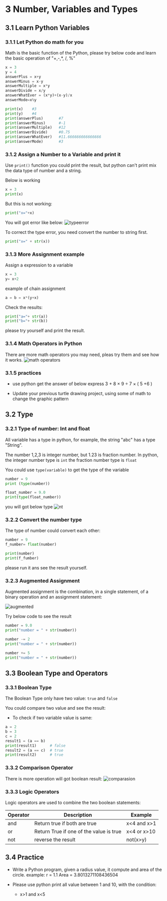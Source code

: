# 3 Number, Variables and Types

## 3.1 Learn Python Variables

### 3.1.1 Let Python do math for you

Math is the basic function of the Python, please try below code and learn the basic operation of "+,-,*, /, %"

```python
x = 3
y = 4
answerPlus = x+y
answerMinus = x-y
answerMultiple = x*y
answerDivide = x/y
answerWhatEver = (x*y)+(x-y)/x
answerMode=x%y

print(x)    #3
print(y)    #4
print(answerPlus)       #7
print(answerMinus)      #-1
print(answerMultiple)   #12
print(answerDivide)     #0.75
print(answerWhatEver)   #11.666666666666666
print(answerMode)       #3

```

### 3.1.2 Assign a Number to a Variable and print it

Use `print()` function you could print the result, but python can't print mix the data type of number and a string.

Below is working

```python
x = 3
print(x)
```

But this is not working:

```python
print("x="+x)
```

You will got error like below:
![typeerror](3.1.2_type_error.png)

To correct the type error, you need convert the number to string first.

```python
print("x=" + str(x))
```

### 3.1.3 More Assignment example

Assign a expression to a variable

```python
x = 3
y= x+2
```

example of chain assignment

```python
a = b = x*(y+x)
```

Check the results:

```python
print("a="+ str(a))
print("b="+ str(b))  
```

please try yourself and print the result.

### 3.1.4 Math Operators in Python

There are more math operators you may need, pleas try them and see how it works.
![math operators](./3.1.4_math_operators.png)

### 3.1.5 practices

- use python get the answer of below express
  3 + 8 × 9 ÷ 7 × ( 5 +6 )

- Update your previous turtle drawing project, using some of math to change the graphic pattern

## 3.2 Type

### 3.2.1 Type of number: Int and float

All variable has a type in python, for example, the string "abc" has a type "String".

The number 1,2,3 is integer number, but 1.23 is fraction number.
In python, the integer number type is `int` the fraction number type is `float`

You could use `type(variable)` to get the type of the variable

```python
number = 9
print (type(number))

float_number = 9.0
print(type(float_number))
```

you will got below type
![nt](3.2.1_numberType.png)

### 3.2.2 Convert the number type

The type of number could convert each other:

```python
number = 9
f_number= float(number)

print(number)
print(f_fumber)
```

please run it ans see the result yourself.

### 3.2.3 Augmented Assignment

Augmented assignment is the combination, in a single statement, of a binary operation and an assignment statement:

![augmented](./3.2.3_augmented_assigment.png)

Try below code to see the result

```python
number = 9.0
print("number = " + str(number))

number -= 2
print("number = " + str(number))

number += 5
print("number = " + str(number))
```

## 3.3 Boolean Type and Operators

### 3.3.1 Boolean Type

The Boolean Type only have two value: `true` and `false`

You could compare two value and see the result:

- To check if two variable value is same:

```python
a = 2
b = 3
c = 2
result1 = (a == b)
print(result1)      # false
result2 = (a == c)  # true
print(result2)      # true
```

### 3.3.2 Comparison Operator

There is more operation will got boolean result:
![comparasion](3.3.2_Comparsion.png)

### 3.3.3 Logic Operators

Logic operators are used to combine the two boolean statements:

| Operator | Description | Example |
| ------ | ------ | ------ |
| and   | Return true if both are true | x<4 and x>1 |
| or   | Return True if one of the value is true| x<4 or x>10 |
| not  | reverse the result | not(x>y) |

## 3.4 Practice

- Write a Python program, given a radius value, it compute and area of the circle.
   example:
   r = 1.1
   Area = 3.8013271108436504


- Please use python print all value between 1 and 10, with the condition:
   - x>1 and x<5